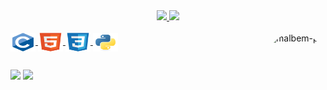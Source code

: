 
<div align="center">
  <a href="https://github.com/malbem">
  <img height="180em" src="https://github-readme-stats.vercel.app/api?username=malbem&show_icons=true&theme=dracula&include_all_commits=true&count_private=true"/>
  <img height="180em" src="https://github-readme-stats.vercel.app/api/top-langs/?username=malbem&layout=compact&langs_count=7&theme=dracula"/>
</div>
  <div style="display: inline_block"><br>
<img align="center" alt="malbem-C" height="30" width="40" src="https://raw.githubusercontent.com/devicons/devicon/master/icons/c/c-original.svg">
  <img align="center" alt="malbem-HTML" height="30" width="40" src="https://raw.githubusercontent.com/devicons/devicon/master/icons/html5/html5-original.svg">
  <img align="center" alt="malbem-CSS" height="30" width="40" src="https://raw.githubusercontent.com/devicons/devicon/master/icons/css3/css3-original.svg">
  <img align="center" alt="malbem-Python" height="30" width="40" src="https://raw.githubusercontent.com/devicons/devicon/master/icons/python/python-original.svg">
 <img align="right" alt="malbem-pic" height="150" style="border-radius:50px;" 
   src="https://cdn.discordapp.com/attachments/869279915994939402/1026265834861113404/hw.jpg">
</div>
  
##
  <div> 
  <a href="https://www.instagram.com/_malbem/" target="_blank"><img src="https://img.shields.io/badge/-Instagram-%23E4405F?style=for-the-badge&logo=instagram&logoColor=white" target="_blank"></a>
  <a href = "mailto:isaachustonns@gmail.com"><img src="https://img.shields.io/badge/-Gmail-%23333?style=for-the-badge&logo=gmail&logoColor=white" target="_blank"></a>

